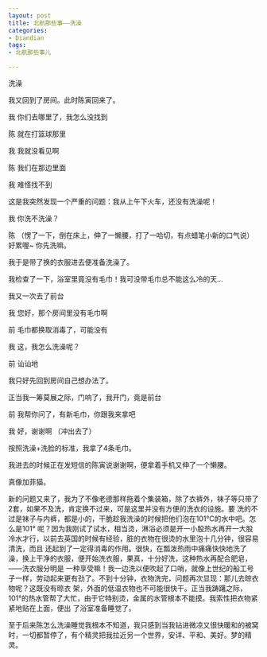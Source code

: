 ```yaml
---
layout: post
title: 北航那些事——洗澡
categories:
- Diandian
tags:
- 北航那些事儿

---
```

<p>洗澡</p>
<p>我又回到了房间。此时陈寅回来了。</p>
<p>我 你们去哪里了，我怎么没找到</p>
<p>陈 就在打篮球那里</p>
<p>我 我就没看见啊</p>
<p>陈 我们在那边里面</p>
<p>我 难怪找不到</p>
<p>这是我突然发现一个严重的问题：我从上午下火车，还没有洗澡呢！</p>
<p>我 你洗不洗澡？</p>
<p>陈 （愣了一下，倒在床上，伸了一懒腰，打了一哈切，有点蜡笔小新的口气说）好累喔~ 你先洗嘛。</p>
<p>我于是带了换的衣服进去便准备洗澡了。</p>
<p>我检查了一下，浴室里竟没有毛巾！我可没带毛巾总不能这么冷的天…</p>
<p>我又一次去了前台</p>
<p>我 您好，那个房间里没有毛巾啊</p>
<p>前 毛巾都换取消毒了，可能没有</p>
<p>我 这，我怎么洗澡呢？</p>
<p>前 讪讪地</p>
<p>我只好先回到房间自己想办法了。</p>
<p>正当我一筹莫展之际，门响了，我开门，竟是前台</p>
<p>前 我帮你问了，有新毛巾，你跟我来拿吧</p>
<p>我 好，谢谢啊 （冲出去了）</p>
<p>按照洗澡+洗脸的标准，我拿了4条毛巾。</p>
<p>我进去的时候正在发短信的陈寅说谢谢啊，便拿着手机又伸了一个懒腰。</p>
<p>真像加菲猫。</p>
<p>新的问题又来了，我为了不像老德那样拖着个集装箱，除了衣裤外，袜子等只带了2套，如果不及洗，肯定换不过来，可是这里并没有方便的洗衣的设施。要 洗的不过是袜子与内裤，都是小的，干脆趁我洗澡的时候把他们泡在101&deg;C的水中吧。怎么是101&deg; 呢？因为我刚试了试水，相当烫，淋浴必须是开一小股热水再开一大股冷水才行，以前去英国的时候有经验，脏的衣物在很烫的水里泡十几分钟，很容易清洗，而且 还起到了一定得消毒的作用。很快，在瓢泼热雨中痛痛快快地洗了澡，换上干净的衣服，便开始洗衣服，果真，十分好洗，这种热水再配合肥皂，——洗衣服分明是 一种享受嘛！我一边洗以便吹起了口哨，就像上世纪的船工号子一样，劳动起来更有劲了。不到十分钟，衣物洗完，问题再次显现：那儿去晾衣物呢？这既没有晾衣 架，外面的低温衣物也不可能很快干。正当我踌躇之际，101&deg;的热水管帮了大忙，由于它特别烫，金属的水管根本不能摸。我索性把衣物紧紧地贴在上面，便出 了浴室准备睡觉了。</p>
<p>至于后来陈怎么洗澡睡觉我根本不知道，我只感到当我钻进微凉又很快暖和的被窝时，一切都暂停了，有个精灵把我拉近另一个世界，安详、平和、美好。梦的精灵。</p>